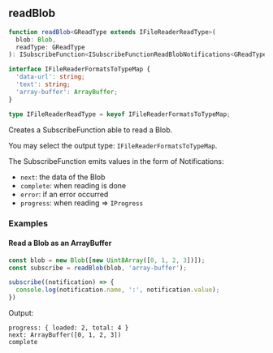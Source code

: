 ## readBlob

```ts
function readBlob<GReadType extends IFileReaderReadType>(
  blob: Blob,
  readType: GReadType
): ISubscribeFunction<ISubscribeFunctionReadBlobNotifications<GReadType>>
```

```ts
interface IFileReaderFormatsToTypeMap {
  'data-url': string;
  'text': string;
  'array-buffer': ArrayBuffer;
}

type IFileReaderReadType = keyof IFileReaderFormatsToTypeMap;
```

Creates a SubscribeFunction able to read a Blob.

You may select the output type: `IFileReaderFormatsToTypeMap`.

The SubscribeFunction emits values in the form of Notifications:

- `next`: the data of the Blob
- `complete`: when reading is done
- `error`: if an error occurred
- `progress`: when reading => `IProgress`

### Examples

#### Read a Blob as an ArrayBuffer

```ts
const blob = new Blob([new Uint8Array([0, 1, 2, 3])]);
const subscribe = readBlob(blob, 'array-buffer');

subscribe((notification) => {
  console.log(notification.name, ':', notification.value);
})
```

Output:

```text
progress: { loaded: 2, total: 4 }
next: ArrayBuffer([0, 1, 2, 3])
complete
```

